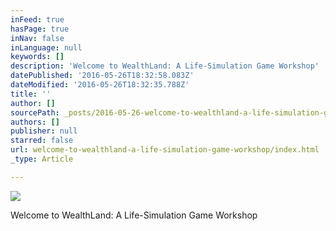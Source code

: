 ```yaml
---
inFeed: true
hasPage: true
inNav: false
inLanguage: null
keywords: []
description: 'Welcome to WealthLand: A Life-Simulation Game Workshop'
datePublished: '2016-05-26T18:32:58.083Z'
dateModified: '2016-05-26T18:32:35.788Z'
title: ''
author: []
sourcePath: _posts/2016-05-26-welcome-to-wealthland-a-life-simulation-game-workshop.md
authors: []
publisher: null
starred: false
url: welcome-to-wealthland-a-life-simulation-game-workshop/index.html
_type: Article

---
```

![](https://the-grid-user-content.s3-us-west-2.amazonaws.com/d3614e0f-ec54-449c-b8d7-95bb39908cee.png)

Welcome to WealthLand: A Life-Simulation Game Workshop